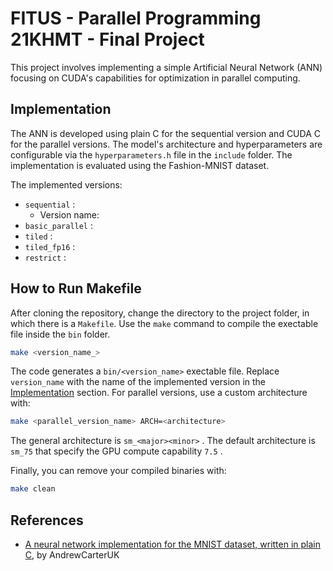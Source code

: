 # FITUS - Parallel Programming 21KHMT - Final Project
This project involves implementing a simple Artificial Neural Network (ANN) focusing on CUDA's capabilities for optimization in parallel computing.

## Implementation

The ANN is developed using plain C for the sequential version and CUDA C for the parallel versions. The model's architecture and hyperparameters are configurable via the `hyperparameters.h` file in the `include` folder. The implementation is evaluated using the Fashion-MNIST dataset.

The implemented versions:
- `sequential` : 
  - Version name: 
- `basic_parallel` :
- `tiled` : 
- `tiled_fp16` :
- `restrict` :

## How to Run Makefile

After cloning the repository, change the directory to the project folder, in which there is a `Makefile`. Use the `make` command to compile the exectable file inside the `bin` folder.

```bash
make <version_name_>
```

The code generates a `bin/<version_name>` exectable file. Replace `version_name` with the name of the implemented version in the [Implementation](#implementation) section. For parallel versions, use a custom architecture with:

```bash
make <parallel_version_name> ARCH=<architecture>
```

The general architecture is `sm_<major><minor>` . The default architecture is `sm_75`  that specify the GPU compute capability `7.5` .

Finally, you can remove your compiled binaries with:

```bash
make clean
```

## References
- [A neural network implementation for the MNIST dataset, written in plain C](https://github.com/AndrewCarterUK/mnist-neural-network-plain-c.git), by AndrewCarterUK